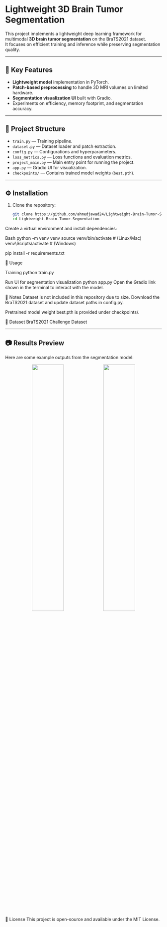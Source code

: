 ﻿# Lightweight 3D Brain Tumor Segmentation

This project implements a lightweight deep learning framework for multimodal **3D brain tumor segmentation** on the BraTS2021 dataset.  
It focuses on efficient training and inference while preserving segmentation quality.

---

## 🔑 Key Features
- **Lightweight model** implementation in PyTorch.  
- **Patch-based preprocessing** to handle 3D MRI volumes on limited hardware.  
- **Segmentation visualization UI** built with Gradio.  
- Experiments on efficiency, memory footprint, and segmentation accuracy.  

---

## 📂 Project Structure
- `train.py` — Training pipeline.  
- `dataset.py` — Dataset loader and patch extraction.  
- `config.py` — Configurations and hyperparameters.  
- `loss_metrics.py` — Loss functions and evaluation metrics.  
- `project_main.py` — Main entry point for running the project.  
- `app.py` — Gradio UI for visualization.  
- `checkpoints/` — Contains trained model weights (`best.pth`).  

---

## ⚙️ Installation
1. Clone the repository:
   ```bash
   git clone https://github.com/ahmedjawad24/Lightweight-Brain-Tumor-Segmentation.git
   cd Lightweight-Brain-Tumor-Segmentation

Create a virtual environment and install dependencies:

Bash
python -m venv venv
source venv/bin/activate   # (Linux/Mac)
venv\Scripts\activate      # (Windows)

pip install -r requirements.txt

🚀 Usage

Training
python train.py

Run UI for segmentation visualization
python app.py
Open the Gradio link shown in the terminal to interact with the model.

📌 Notes
Dataset is not included in this repository due to size.
Download the BraTS2021 dataset and update dataset paths in config.py.

Pretrained model weight best.pth is provided under checkpoints/.

🧠 Dataset
BraTS2021 Challenge Dataset

---

## 📷 Results Preview
Here are some example outputs from the segmentation model:

<p align="center">
  <img src="Snapshots/Snapshot_Sample_Segmentation1.jpg" width="45%">
  <img src="Snapshots/Snapshot_Sample_Segmentation2.jpg" width="45%">
</p>


📜 License
This project is open-source and available under the MIT License.
